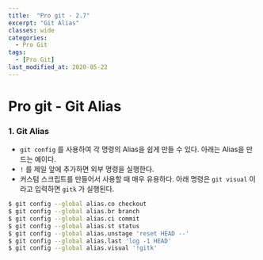 ```yaml
---
title:  "Pro git - 2.7"
excerpt: "Git Alias"
classes: wide
categories:
  - Pro Git
tags:
  - [Pro Git]
last_modified_at: 2020-05-22
---
```




# Pro git - Git Alias

### 1. Git Alias

* `git config` 를 사용하여 각 명령의 Alias을 쉽게 만들 수 있다. 아래는 Alias을 만드는 예이다.
* `!` 를 제일 앞에 추가하면 외부 명령을 실행한다.
* 커스텀 스크립트를 만들어서 사용할 때 매우 유용하다. 아래 명령은 `git visual` 이라고 입력하면 `gitk` 가 실행된다.

```bash
$ git config --global alias.co checkout
$ git config --global alias.br branch
$ git config --global alias.ci commit
$ git config --global alias.st status
$ git config --global alias.unstage 'reset HEAD --'
$ git config --global alias.last 'log -1 HEAD'
$ git config --global alias.visual '!gitk'
```
